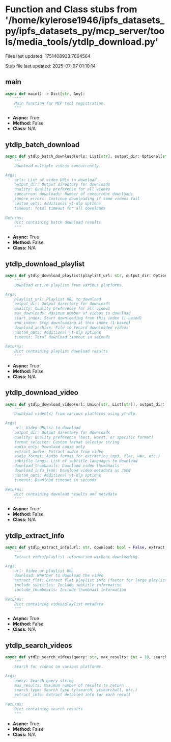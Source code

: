 # Function and Class stubs from '/home/kylerose1946/ipfs_datasets_py/ipfs_datasets_py/mcp_server/tools/media_tools/ytdlp_download.py'

Files last updated: 1751408933.7664564

Stub file last updated: 2025-07-07 01:10:14

## main

```python
async def main() -> Dict[str, Any]:
    """
    Main function for MCP tool registration.
    """
```
* **Async:** True
* **Method:** False
* **Class:** N/A

## ytdlp_batch_download

```python
async def ytdlp_batch_download(urls: List[str], output_dir: Optional[str] = None, quality: str = "best", concurrent_downloads: int = 3, ignore_errors: bool = True, custom_opts: Optional[Dict[str, Any]] = None, timeout: int = 1800) -> Dict[str, Any]:
    """
    Download multiple videos concurrently.

Args:
    urls: List of video URLs to download
    output_dir: Output directory for downloads
    quality: Quality preference for all videos
    concurrent_downloads: Number of concurrent downloads
    ignore_errors: Continue downloading if some videos fail
    custom_opts: Additional yt-dlp options
    timeout: Total timeout for all downloads
    
Returns:
    Dict containing batch download results
    """
```
* **Async:** True
* **Method:** False
* **Class:** N/A

## ytdlp_download_playlist

```python
async def ytdlp_download_playlist(playlist_url: str, output_dir: Optional[str] = None, quality: str = "best", max_downloads: Optional[int] = None, start_index: int = 1, end_index: Optional[int] = None, download_archive: Optional[str] = None, custom_opts: Optional[Dict[str, Any]] = None, timeout: int = 1200) -> Dict[str, Any]:
    """
    Download entire playlist from various platforms.

Args:
    playlist_url: Playlist URL to download
    output_dir: Output directory for downloads
    quality: Quality preference for all videos
    max_downloads: Maximum number of videos to download
    start_index: Start downloading from this index (1-based)
    end_index: Stop downloading at this index (1-based)
    download_archive: File to record downloaded videos
    custom_opts: Additional yt-dlp options
    timeout: Total download timeout in seconds
    
Returns:
    Dict containing playlist download results
    """
```
* **Async:** True
* **Method:** False
* **Class:** N/A

## ytdlp_download_video

```python
async def ytdlp_download_video(url: Union[str, List[str]], output_dir: Optional[str] = None, quality: str = "best", format_selector: Optional[str] = None, audio_only: bool = False, extract_audio: bool = False, audio_format: str = "mp3", subtitle_langs: Optional[List[str]] = None, download_thumbnails: bool = False, download_info_json: bool = True, custom_opts: Optional[Dict[str, Any]] = None, timeout: int = 600) -> Dict[str, Any]:
    """
    Download video(s) from various platforms using yt-dlp.

Args:
    url: Video URL(s) to download
    output_dir: Output directory for downloads
    quality: Quality preference (best, worst, or specific format)
    format_selector: Custom format selector string
    audio_only: Download audio only
    extract_audio: Extract audio from video
    audio_format: Audio format for extraction (mp3, flac, wav, etc.)
    subtitle_langs: List of subtitle languages to download
    download_thumbnails: Download video thumbnails
    download_info_json: Download video metadata as JSON
    custom_opts: Additional yt-dlp options
    timeout: Download timeout in seconds
    
Returns:
    Dict containing download results and metadata
    """
```
* **Async:** True
* **Method:** False
* **Class:** N/A

## ytdlp_extract_info

```python
async def ytdlp_extract_info(url: str, download: bool = False, extract_flat: bool = False, include_subtitles: bool = False, include_thumbnails: bool = False) -> Dict[str, Any]:
    """
    Extract video/playlist information without downloading.

Args:
    url: Video or playlist URL
    download: Whether to download the video
    extract_flat: Extract flat playlist info (faster for large playlists)
    include_subtitles: Include subtitle information
    include_thumbnails: Include thumbnail information
    
Returns:
    Dict containing video/playlist metadata
    """
```
* **Async:** True
* **Method:** False
* **Class:** N/A

## ytdlp_search_videos

```python
async def ytdlp_search_videos(query: str, max_results: int = 10, search_type: str = "ytsearch", extract_info: bool = True) -> Dict[str, Any]:
    """
    Search for videos on various platforms.

Args:
    query: Search query string
    max_results: Maximum number of results to return
    search_type: Search type (ytsearch, ytsearchall, etc.)
    extract_info: Extract detailed info for each result
    
Returns:
    Dict containing search results
    """
```
* **Async:** True
* **Method:** False
* **Class:** N/A
